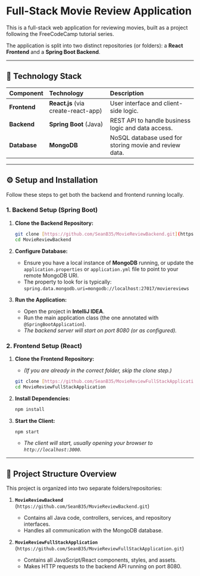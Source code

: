 # Full-Stack Movie Review Application

This is a full-stack web application for reviewing movies, built as a project following the FreeCodeCamp tutorial series.

The application is split into two distinct repositories (or folders): a **React Frontend** and a **Spring Boot Backend**.

---

## 🚀 Technology Stack

| Component | Technology | Description |
| :--- | :--- | :--- |
| **Frontend** | **React.js** (via create-react-app) | User interface and client-side logic. |
| **Backend** | **Spring Boot** (Java) | REST API to handle business logic and data access. |
| **Database** | **MongoDB** | NoSQL database used for storing movie and review data. |

---

## ⚙️ Setup and Installation

Follow these steps to get both the backend and frontend running locally.

### 1. Backend Setup (Spring Boot)

1.  **Clone the Backend Repository:**
    ```bash
    git clone [https://github.com/SeanB35/MovieReviewBackend.git](https://github.com/SeanB35/MovieReviewBackend.git)
    cd MovieReviewBackend
    ```

2.  **Configure Database:**
    * Ensure you have a local instance of **MongoDB** running, or update the `application.properties` or `application.yml` file to point to your remote MongoDB URI.
    * The property to look for is typically: `spring.data.mongodb.uri=mongodb://localhost:27017/moviereviews`

3.  **Run the Application:**
    * Open the project in **IntelliJ IDEA**.
    * Run the main application class (the one annotated with `@SpringBootApplication`).
    * *The backend server will start on port 8080 (or as configured).*

### 2. Frontend Setup (React)

1.  **Clone the Frontend Repository:**
    * *(If you are already in the correct folder, skip the clone step.)*
    ```bash
    git clone [https://github.com/SeanB35/MovieReviewFullStackApplication.git](https://github.com/SeanB35/MovieReviewFullStackApplication.git)
    cd MovieReviewFullStackApplication
    ```

2.  **Install Dependencies:**
    ```bash
    npm install
    ```

3.  **Start the Client:**
    ```bash
    npm start
    ```
    * *The client will start, usually opening your browser to `http://localhost:3000`.*

---

## 📂 Project Structure Overview

This project is organized into two separate folders/repositories:

1.  **`MovieReviewBackend`** (`https://github.com/SeanB35/MovieReviewBackend.git`)
    * Contains all Java code, controllers, services, and repository interfaces.
    * Handles all communication with the MongoDB database.

2.  **`MovieReviewFullStackApplication`** (`https://github.com/SeanB35/MovieReviewFullStackApplication.git`)
    * Contains all JavaScript/React components, styles, and assets.
    * Makes HTTP requests to the backend API running on port 8080.
